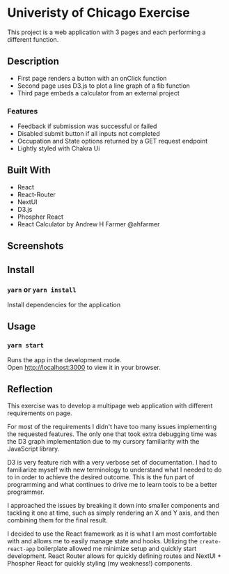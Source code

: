 # Univeristy of Chicago Exercise

This project is a web application with 3 pages and each performing a different function.

## Description

- First page renders a button with an onClick function
- Second page uses D3.js to plot a line graph of a fib function
- Third page embeds a calculator from an external project

### Features

- Feedback if submission was successful or failed
- Disabled submit button if all inputs not completed
- Occupation and State options returned by a GET request endpoint
- Lightly styled with Chakra Ui

## Built With

- React
- React-Router
- NextUI
- D3.js
- Phospher React
- React Calculator by Andrew H Farmer @ahfarmer

## Screenshots

## Install

### `yarn` or `yarn install`

Install dependencies for the application

## Usage

### `yarn start`

Runs the app in the development mode.\
Open [http://localhost:3000](http://localhost:3000) to view it in your browser.

## Reflection

This exercise was to develop a multipage web application with different requirements on page.

For most of the requirements I didn't have too many issues implementing the requested features. The only one that took extra debugging time was the D3 graph implementation due to my cursory familiarity with the JavaScript library.

D3 is very feature rich with a very verbose set of documentation. I had to familiarize myself with new terminology to understand what I needed to do to in order to achieve the desired outcome. This is the fun part of programming and what continues to drive me to learn tools to be a better programmer.

I approached the issues by breaking it down into smaller components and tackling it one at time, such as simply rendering an X and Y axis, and then combining them for the final result.

I decided to use the React framework as it is what I am most comfortable with and allows me to easily manage state and hooks. Utilizing the `create-react-app` boilerplate allowed me minimize setup and quickly start development. React Router allows for quickly defining routes and NextUI + Phospher React for quickly styling (my weakness!) components.
